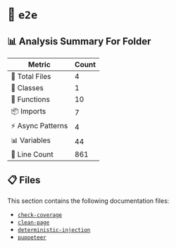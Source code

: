 # 📁 `e2e`

## 📊 Analysis Summary For Folder

| Metric | Count |
|--------|-------|
| 📁 Total Files | 4 |
| 🧱 Classes | 1 |
| 🔧 Functions | 10 |
| 📦 Imports | 7 |
| ⚡ Async Patterns | 4 |
| 📊 Variables | 44 |
| 🔢 Line Count | 861 |


## 📋 Files

This section contains the following documentation files:

- [`check-coverage`](./check-coverage.md)
- [`clean-page`](./clean-page.md)
- [`deterministic-injection`](./deterministic-injection.md)
- [`puppeteer`](./puppeteer.md)